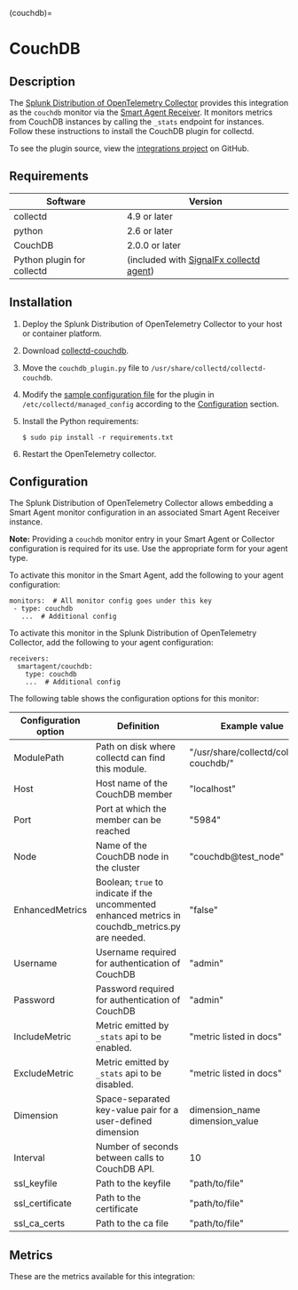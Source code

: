 (couchdb)=

# CouchDB

<meta name="description" content="Documentation for the couchdb monitor">

## Description

The [Splunk Distribution of OpenTelemetry Collector](https://github.com/signalfx/splunk-otel-collector) provides this integration as the `couchdb` monitor via the [Smart Agent Receiver](https://github.com/signalfx/splunk-otel-collector/tree/main/internal/receiver/smartagentreceiver). It monitors metrics from CouchDB instances by calling the `_stats` endpoint for instances. Follow these instructions to install the CouchDB plugin for collectd.

To see the plugin source, view the [integrations project](https://github.com/signalfx/integrations/tree/master/collectd-couchdb) on GitHub.

## Requirements

| Software  | Version        |
|-----------|----------------|
| collectd  |  4.9 or later  |
| python    | 2.6 or later   |
| CouchDB   | 2.0.0 or later |
| Python plugin for collectd | (included with [SignalFx collectd agent](https://github.com/signalfx/integrations/tree/master/collectd)) |

## Installation

1. Deploy the Splunk Distribution of OpenTelemetry Collector to your host or container platform.
2. Download [collectd-couchdb](https://github.com/signalfx/collectd-couchdb).
3. Move the `couchdb_plugin.py` file to `/usr/share/collectd/collectd-couchdb`.
4. Modify the [sample configuration file](https://github.com/signalfx/integrations/blob/master/collectd-couchdb/10-couchdb.conf) for the plugin in `/etc/collectd/managed_config` according to the [Configuration](#configuration) section.
5. Install the Python requirements:

   ```
   $ sudo pip install -r requirements.txt
   ```
6. Restart the OpenTelemetry collector.

## Configuration

The Splunk Distribution of OpenTelemetry Collector allows embedding a Smart Agent monitor configuration in an associated Smart Agent Receiver instance.

**Note:** Providing a `couchdb` monitor entry in your Smart Agent or Collector configuration is required for its use. Use the appropriate form for your agent type.

To activate this monitor in the Smart Agent, add the following to your agent configuration:
```
monitors:  # All monitor config goes under this key
 - type: couchdb
   ...  # Additional config
```

To activate this monitor in the Splunk Distribution of OpenTelemetry Collector, add the following to your agent configuration:

```
receivers:
  smartagent/couchdb:
    type: couchdb
    ...  # Additional config
```

The following table shows the configuration options for this monitor:

| Configuration option | Definition | Example value |
| ---------------------|------------|---------------|
| ModulePath | Path on disk where collectd can find this module. | "/usr/share/collectd/collectd-couchdb/" |
| Host | Host name of the CouchDB member | "localhost" |
| Port | Port at which the member can be reached | "5984" |
| Node | Name of the CouchDB node in the cluster | "couchdb@test\_node" |
| EnhancedMetrics | Boolean; `true` to indicate if the uncommented enhanced metrics in couchdb_metrics.py are needed. | "false" |
| Username | Username required for authentication of CouchDB | "admin" |
| Password | Password required for authentication of CouchDB | "admin" |
| IncludeMetric | Metric emitted by `_stats` api to be enabled. | "metric listed in docs" |
| ExcludeMetric | Metric emitted by `_stats` api to be disabled. | "metric listed in docs" |
| Dimension | Space-separated key-value pair for a user-defined dimension | dimension\_name dimension\_value |
| Interval | Number of seconds between calls to CouchDB API. | 10 |
| ssl\_keyfile | Path to the keyfile | "path/to/file" |
| ssl\_certificate | Path to the certificate | "path/to/file" |
| ssl\_ca\_certs | Path to the ca file | "path/to/file" |

## Metrics 


These are the metrics available for this integration: 

<div class="metrics-table" type="collectd-couchdb" include="markdown"></div>
